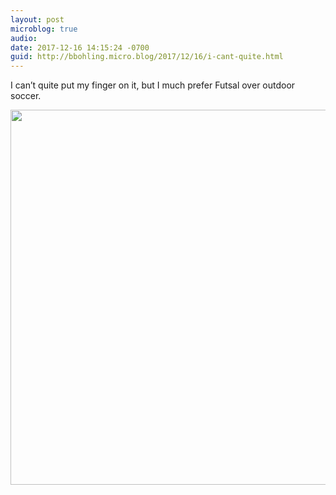 ```yaml
---
layout: post
microblog: true
audio: 
date: 2017-12-16 14:15:24 -0700
guid: http://bbohling.micro.blog/2017/12/16/i-cant-quite.html
---
```

I can’t quite put my finger on it, but I much prefer Futsal over outdoor soccer.

<img src="http://micro.brandonbohling.com/uploads/2017/4301268bb6.jpg" width="600" height="600" />

